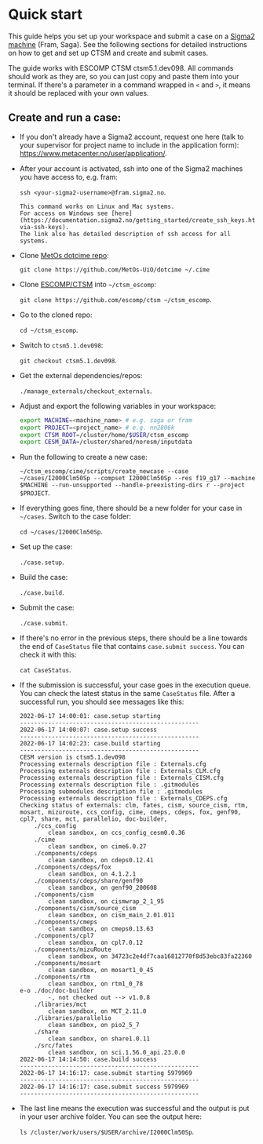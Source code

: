 # Quick start

This guide helps you set up your workspace and submit a case on a [Sigma2 machine](https://documentation.sigma2.no/index.html) (Fram, Saga). See the following sections for detailed instructions on how to get and set up CTSM and create and submit cases.

The guide works with ESCOMP CTSM ctsm5.1.dev098. All commands should work as they are, so you can just copy and paste them into your terminal. If there's a parameter in a command wrapped in `<` and `>`, it means it should be replaced with your own values.

## Create and run a case:

- If you don't already have a Sigma2 account, request one here (talk to your supervisor for project name to include in the application form): https://www.metacenter.no/user/application/.
- After your account is activated, ssh into one of the Sigma2 machines you have access to, e.g. fram:

    `ssh <your-sigma2-username>@fram.sigma2.no`.
    ```{keypoints} Note
    This command works on Linux and Mac systems.
    For access on Windows see [here](https://documentation.sigma2.no/getting_started/create_ssh_keys.html#login-via-ssh-keys).
    The link also has detailed description of ssh access for all systems.
    ```
- Clone [MetOs dotcime repo](https://github.com/MetOs-UiO/dotcime):

    `git clone https://github.com/MetOs-UiO/dotcime ~/.cime`
- Clone [ESCOMP/CTSM](https://github.com/escomp/ctsm) into `~/ctsm_escomp`:

    `git clone https://github.com/escomp/ctsm ~/ctsm_escomp`.
- Go to the cloned repo:

    `cd ~/ctsm_escomp`.
- Switch to `ctsm5.1.dev098`:

    `git checkout ctsm5.1.dev098`.
- Get the external dependencies/repos:

    `./manage_externals/checkout_externals`.
- Adjust and export the following variables in your workspace:

    ```bash
    export MACHINE=<machine_name> # e.g. saga or fram
    export PROJECT=<project_name> # e.g. nn2806k
    export CTSM_ROOT=/cluster/home/$USER/ctsm_escomp
    export CESM_DATA=/cluster/shared/noresm/inputdata
    ```
- Run the following to create a new case:

    `~/ctsm_escomp/cime/scripts/create_newcase --case ~/cases/I2000Clm50Sp --compset I2000Clm50Sp --res f19_g17 --machine $MACHINE --run-unsupported --handle-preexisting-dirs r --project $PROJECT`.
- If everything goes fine, there should be a new folder for your case in `~/cases`. Switch to the case folder:

    `cd ~/cases/I2000Clm50Sp`.
- Set up the case:

    `./case.setup`.
- Build the case:

    `./case.build`.
- Submit the case:

    `./case.submit`.
- If there's no error in the previous steps, there should be a line towards the end of `CaseStatus` file that contains `case.submit success`. You can check it with this:

    `cat CaseStatus`.
- If the submission is successful, your case goes in the execution queue. You can check the latest status in the same `CaseStatus` file. After a successful run, you should see messages like this:
    ```
    2022-06-17 14:00:01: case.setup starting 
    ---------------------------------------------------
    2022-06-17 14:00:07: case.setup success 
    ---------------------------------------------------
    2022-06-17 14:02:23: case.build starting 
    ---------------------------------------------------
    CESM version is ctsm5.1.dev098
    Processing externals description file : Externals.cfg
    Processing externals description file : Externals_CLM.cfg
    Processing externals description file : Externals_CISM.cfg
    Processing externals description file : .gitmodules
    Processing submodules description file : .gitmodules
    Processing externals description file : Externals_CDEPS.cfg
    Checking status of externals: clm, fates, cism, source_cism, rtm, mosart, mizuroute, ccs_config, cime, cmeps, cdeps, fox, genf90, cpl7, share, mct, parallelio, doc-builder, 
        ./ccs_config
            clean sandbox, on ccs_config_cesm0.0.36
        ./cime
            clean sandbox, on cime6.0.27
        ./components/cdeps
            clean sandbox, on cdeps0.12.41
        ./components/cdeps/fox
            clean sandbox, on 4.1.2.1
        ./components/cdeps/share/genf90
            clean sandbox, on genf90_200608
        ./components/cism
            clean sandbox, on cismwrap_2_1_95
        ./components/cism/source_cism
            clean sandbox, on cism_main_2.01.011
        ./components/cmeps
            clean sandbox, on cmeps0.13.63
        ./components/cpl7
            clean sandbox, on cpl7.0.12
        ./components/mizuRoute
            clean sandbox, on 34723c2e4df7caa16812770f8d53ebc83fa22360
        ./components/mosart
            clean sandbox, on mosart1_0_45
        ./components/rtm
            clean sandbox, on rtm1_0_78
    e-o ./doc/doc-builder
            -, not checked out --> v1.0.8
        ./libraries/mct
            clean sandbox, on MCT_2.11.0
        ./libraries/parallelio
            clean sandbox, on pio2_5_7
        ./share
            clean sandbox, on share1.0.11
        ./src/fates
            clean sandbox, on sci.1.56.0_api.23.0.0
    2022-06-17 14:14:50: case.build success 
    ---------------------------------------------------
    2022-06-17 14:16:17: case.submit starting 5979969
    ---------------------------------------------------
    2022-06-17 14:16:17: case.submit success 5979969
    ---------------------------------------------------
    ```
- The last line means the execution was successful and the output is put in your user archive folder. You can see the output here:

    `ls /cluster/work/users/$USER/archive/I2000Clm50Sp`.
